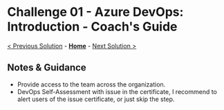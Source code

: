# Challenge 01 - Azure DevOps: Introduction - Coach's Guide 

[< Previous Solution](./Solution-00.md) - **[Home](./README.md)** - [Next Solution >](./Solution-02.md)

## Notes & Guidance

- Provide access to the team across the organization.
- DevOps Self-Assessment with issue in the certificate, I recommend to alert users of the issue certificate, or just skip the step. 
